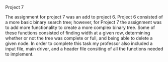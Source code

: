 Project 7

The assignment for project 7 was an add to project 6. Project 6 consisted of a more basic binary search tree; however, for Project 7 the assignment was to add more functionality to create a more complex binary tree. Some of these functions consisted of finding width at a given row, determining whether or not the tree was complete or full, and being able to delete a given node. In order to complete this task my professor also included a input file, main driver, and a header file consiting of all the functions needed to implement. 
